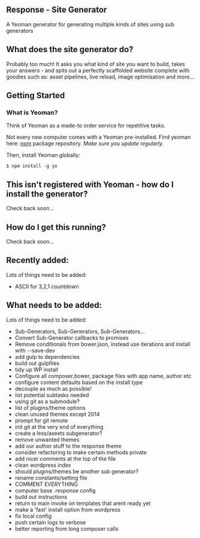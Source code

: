 Response - Site Generator
--------------------------------------

A Yeoman generator for generating multiple kinds of sites using sub generators

## What does the site generator do?
Probably too much! It asks you what kind of site you want to build, takes your answers - and spits out a perfectly scaffolded website complete with goodies such as: asset pipelines, live reload, image optimisation and more...


## Getting Started

### What is Yeoman?
Think of Yeoman as a made-to order service for repetitive tasks.

Not every new computer comes with a Yeoman pre-installed. Find yeoman here: [npm](https://npmjs.org) package repository. *Make sure you update regularly.*

Then, install Yeoman globally:

```
$ npm install -g yo
```

## This isn't registered with Yeoman - how do I install the generator?
Check back soon...

## How do I get this running?
Check back soon...

## Recently added:
Lots of things need to be added:

  - ASCII for 3,2,1 countdown

## What needs to be added:
Lots of things need to be added:

  - Sub-Generators, Sub-Generators, Sub-Generators...
  - Convert Sub-Generator callbacks to promises
  - Remove conditionals from bower.json, instead use iterations and install with --save-dev
  - add gulp to dependencies
  - build out gulpfiles
  - tidy up WP install
  - Configure all composer,bower, package files with app name, author etc
  - configure content defaults based on the install type
  - decouple as much as possible!
  - list potential subtasks needed
  - using git as a submodule?
  - list of plugins/theme options
  - clean unused themes except 2014
  - prompt for git remote
  - init git at the very end of everything
  - create a less/aseets subgenerator?
  - remove unwanted themes
  - add our author stuff to the response theme
  - consider refactoring to make certain methods private
  - add nicer comments at the top of the file
  - clean wordpress index
  - should plugins/themes be another sub generator?
  - rename constants/setting file
  - COMMENT EVERYTHING
  - computer base .response config
  - build out instructions
  - return to main invoke on templates that arent ready yet
  - make a 'fast' install option from wordpress
  - fix local config
  - push certain logs to verbose
  - better reporting from long composer calls
  
